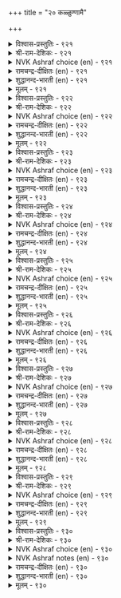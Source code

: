 +++
title = "२० कळ्ळुण्णामै"

+++


<details><summary>विश्वास-प्रस्तुतिः - ९२१</summary>

उट्कप् पडाअर् ऒळियिऴप्पर् ऎञ्ञाण्ड्रुम्  
कट्कादल् कॊण्डॊऴुगु वार्।      ९२१
</details>

<details><summary>श्री-राम-देशिकः - ९२१</summary>

अधिकारः ९३. मद्यपाननिषेधः  
मद्यपानप्रियान् दृष्टा न बिभ्यति विरोधिनः ।  
तथा तैरार्जिता कीर्तीः अचिरात् क्षीयते भुवि ॥ ९२१॥
</details>

<details><summary>NVK Ashraf choice (en) - ९२१</summary>

०९२१
Those who always love wine
Will neither inspire fear in others nor retain their fame. *
(W.H. Drew and J. Lazarus)
</details>

<details><summary>रामचन्द्र-दीक्षितः (en) - ९२१</summary>

921 uṭkap paṭāar oḷiyiḻappar eññāṉṟum  
kaṭkātal koṇṭoḻuku vār.

921\. He who is addicted to wine can never strike fear in the heart of his foe; nor can he retain his ancient splendour.  
</details>

<details><summary>शुद्धानन्द-भारती (en) - ९२१</summary>

1\. உட்கப் படாஅர் ஒளியிழப்பர் எஞ்ஞான்றும்  
கட்காதல் கொண்டொழுகு வார்.  
Foes fear not who for toddy craze  
The addicts daily their glory lose.        921  
</details>

<details><summary>मूलम् - ९२१</summary>

उट्कप् पडाअर् ऒळियिऴप्पर् ऎञ्ञाण्ड्रुम्  
कट्कादल् कॊण्डॊऴुगु वार्।      ९२१
</details>

<details><summary>विश्वास-प्रस्तुतिः - ९२२</summary>

उण्णऱ्क कळ्ळै उणिल्उण्ग साण्ड्रोरान्  
ऎण्णप् पडवेण्डा तार्।      ९२२
</details>

<details><summary>श्री-राम-देशिकः - ९२२</summary>

मद्यं न पेयं विदुषा कश्चित् पातुं वृणोति चेत् ।  
महाद्भिर्माननीयोऽसौ न कदाचिद्भविष्यति ॥ ९२२॥
</details>

<details><summary>NVK Ashraf choice (en) - ९२२</summary>

०९२२
Drink no wine, or let them drink
Who do not care what wise men think.
(P.S. Sundaram)
</details>

<details><summary>रामचन्द्र-दीक्षितः (en) - ९२२</summary>

922 uṇṇaṟka kaḷḷai uṇiluṇka cāṉṟōrāl  
eṇṇap paṭavēṇṭā tār.

922\. Do not drink wine, for a drunkard can never command the homage of the great.  
</details>

<details><summary>शुद्धानन्द-भारती (en) - ९२२</summary>

2\. உண்ணற்க கள்ளை உணில்உண்க சான்றோரான்  
எண்ணப் படவேண்டா தார்.  
Drink not liquor; but let them drink  
Whom with esteem the wise won't think.        922  
</details>

<details><summary>मूलम् - ९२२</summary>

उण्णऱ्क कळ्ळै उणिल्उण्ग साण्ड्रोरान्  
ऎण्णप् पडवेण्डा तार्।      ९२२
</details>

<details><summary>विश्वास-प्रस्तुतिः - ९२३</summary>

ईण्ड्राळ् मुगत्तेयुम् इन्नादाल् ऎन्मट्रुच्  
चाण्ड्रोर् मुगत्तुक् कळि।      ९२३
</details>

<details><summary>श्री-राम-देशिकः - ९२३</summary>

जनन्याः पुरतो मद्यपानं क्लेशप्रदं यदि ।  
पानं महात्मनामग्रे कियदुःखकरं भवेत् ॥ ९२३॥
</details>

<details><summary>NVK Ashraf choice (en) - ९२३</summary>

०९२३
When a drunkard's glee hurts his own mother,
Why speak of the wise?
(P.S. Sundaram)
</details>

<details><summary>रामचन्द्र-दीक्षितः (en) - ९२३</summary>

923 īṉṟāḷ mukattēyum iṉṉātāl eṉmaṟṟuc  
cāṉṟōr mukattuk kaḷi.

923\. Even an indulgent mother never puts up with a drunkard; will the virtuous ever tolerate him?  
</details>

<details><summary>शुद्धानन्द-भारती (en) - ९२३</summary>

3\. ஈன்றாள் முகத்தேயும் இன்னாதால் என்மற்றுச்  
சான்றோர் முகத்துக் களி.  
The drunkard's joy pains ev'n mother's face  
How vile must it look for the wise?        923  
</details>

<details><summary>मूलम् - ९२३</summary>

ईण्ड्राळ् मुगत्तेयुम् इन्नादाल् ऎन्मट्रुच्  
चाण्ड्रोर् मुगत्तुक् कळि।      ९२३
</details>

<details><summary>विश्वास-प्रस्तुतिः - ९२४</summary>

नाण्ऎन्नुम् नल्लाळ् पुऱङ्गॊडुक्कुम् कळ्ळॆन्नुम्  
पेणाप् पॆरुङ्गुट्रत् तार्क्कु।      ९२४
</details>

<details><summary>श्री-राम-देशिकः - ९२४</summary>

अतिहेयसुरपानरूपदोषजुषां पुरः ।  
लज्जाख्यरमणी स्थातुमशक्ता दूरतो व्रजेत् ॥ ९२४॥
</details>

<details><summary>NVK Ashraf choice (en) - ९२४</summary>

०९२४
The good lady Shame turns her back to men
Addicted to the grave vice drunkenness. *
(P.S. Sundaram), (S.M. Diaz)
</details>

<details><summary>रामचन्द्र-दीक्षितः (en) - ९२४</summary>

924 nāṇeṉṉum nallāḷ puṟamkoṭukkum kaḷḷeṉṉum  
pēṇāp peruṅkuṟṟat tārkku.

924\. The good lady of modesty averts her face from him guilty of hateful drink.  
</details>

<details><summary>शुद्धानन्द-भारती (en) - ९२४</summary>

4\. நாண்என்னும் நல்லாள் புறம்கொடுக்கும் கள்ளென்னும்  
பேணாப் பெருங்குற்றத் தார்க்கு.  
Good shame turns back from him ashamed  
Who is guilty of wine condemned.        924  
</details>

<details><summary>मूलम् - ९२४</summary>

नाण्ऎन्नुम् नल्लाळ् पुऱङ्गॊडुक्कुम् कळ्ळॆन्नुम्  
पेणाप् पॆरुङ्गुट्रत् तार्क्कु।      ९२४
</details>

<details><summary>विश्वास-प्रस्तुतिः - ९२५</summary>

कैयऱि यामै उडैत्ते पॊरुळ्गॊडुत्तु  
मॆय्यऱि यामै कॊळल्।      ९२५
</details>

<details><summary>श्री-राम-देशिकः - ९२५</summary>

धनं दत्वा सुरां पीत्वा चोन्मादावस्थया स्थितिः ।  
इतिकर्तव्यतामूढरूपाज्ञाननिरूपिका ॥ ९२५॥
</details>

<details><summary>NVK Ashraf choice (en) - ९२५</summary>

०९२५
It is sheer ignorance to spend one’s substance
And obtain in return only insensibility. *
(V.V.S. Aiyar)
</details>

<details><summary>रामचन्द्र-दीक्षितः (en) - ९२५</summary>

925 kaiyaṟi yāmai uṭaittē poruḷkoṭuttu  
meyyaṟi yāmai koḷal.

925\. To acquire forgetfulness at a price is indeed the fruit of past sin.  
</details>

<details><summary>शुद्धानन्द-भारती (en) - ९२५</summary>

5\. கையறியாமை யுடைத்தே பொருள் கொடுத்து  
மெய்யறி யாமை கொளல்.  
To pay and drink and lose the sense  
Is nothing but rank ignorance.        925  
</details>

<details><summary>मूलम् - ९२५</summary>

कैयऱि यामै उडैत्ते पॊरुळ्गॊडुत्तु  
मॆय्यऱि यामै कॊळल्।      ९२५
</details>

<details><summary>विश्वास-प्रस्तुतिः - ९२६</summary>

तुञ्जिनार् सॆत्तारिन् वेऱल्लर् ऎञ्ञाण्ड्रुम्  
नञ्जुण्बार् कळ्ळुण् पवर्।      ९२६
</details>

<details><summary>श्री-राम-देशिकः - ९२६</summary>

ज्ञानाभावान्न भेदोऽस्ति निद्राणस्य मृतस्य च ।  
विषपायी सुरापायी द्वामिवौ च तथा समौ ॥ ९२६॥
</details>

<details><summary>NVK Ashraf choice (en) - ९२६</summary>

०९२६
Slumbers are no different from the dead.
Nor alcoholics from consumers of poison.
(N.V.K. Ashraf)
</details>

<details><summary>रामचन्द्र-दीक्षितः (en) - ९२६</summary>

926 tuñciṉār cettāriṉ vēṟallar eññāṉṟum  
nañcuṇpār kaḷḷuṇ pavar.

926\. To be asleep is to be dead. To drink wine is to drink poison.  
</details>

<details><summary>शुद्धानन्द-भारती (en) - ९२६</summary>

6\. துஞ்சினார் செத்தாரின் வேறல்லர் எஞ்ஞான்றும்  
நஞ்சுண்பார் கள்ளுண் பவர்.  
They take poison who take toddy  
And doze ev'n like a dead body.        926  
</details>

<details><summary>मूलम् - ९२६</summary>

तुञ्जिनार् सॆत्तारिन् वेऱल्लर् ऎञ्ञाण्ड्रुम्  
नञ्जुण्बार् कळ्ळुण् पवर्।      ९२६
</details>

<details><summary>विश्वास-प्रस्तुतिः - ९२७</summary>

उळ्ळॊट्रि उळ्ळूर् नगप्पडुवर् ऎञ्ञाण्ड्रुम्  
कळ्ळॊट्रिक् कण्साय् पवर्३       ९२७
</details>

<details><summary>श्री-राम-देशिकः - ९२७</summary>

सुरां रहसि संसेव्य नष्टप्रज्ञान् मदान्वितान् ।  
ग्रामीणा हेतुभिस्तत्त्वमूह्य नूनं हसन्ति हि ॥ ९२७॥
</details>

<details><summary>NVK Ashraf choice (en) - ९२७</summary>

०९२७
Those who often get drunk in private
Will soon become a laughing stock in public.
(K. Krishnaswamy & Vijaya Ramkumar)
</details>

<details><summary>रामचन्द्र-दीक्षितः (en) - ९२७</summary>

927 uḷḷoṟṟi uḷḷūr nakappaṭuvar eññāṉṟum  
kaḷoṟṟik kaṇcāy pavar.

927\. A drunkard who has lost his senses becomes an object of ridicule to his sober neighbours.  
</details>

<details><summary>शुद्धानन्द-भारती (en) - ९२७</summary>

7\. உள்ளொற்றி உள்ளூர் நகப்படுவர் எஞ்ஞான்றும்  
கள்ளொற்றிக் கண்சாய் பவர்.  
The secret drunkards' senses off  
Make the prying public laugh.        927  
</details>

<details><summary>मूलम् - ९२७</summary>

उळ्ळॊट्रि उळ्ळूर् नगप्पडुवर् ऎञ्ञाण्ड्रुम्  
कळ्ळॊट्रिक् कण्साय् पवर्३       ९२७
</details>

<details><summary>विश्वास-प्रस्तुतिः - ९२८</summary>

कळित्तऱियेन् ऎन्बदु कैविडुग नॆञ्जत्तु  
ऒळित्तदूउम् आङ्गे मिगुम्।      ९२८
</details>

<details><summary>श्री-राम-देशिकः - ९२८</summary>

सुरां पीत्वापि ''नो पीतं मये ति कथनं त्यज ।  
पानमात्रेण चित्तस्थसत्यं किल विनिस्सरेत् ॥ ९२८॥
</details>

<details><summary>NVK Ashraf choice (en) - ९२८</summary>

०९२८
Drop saying, "I never drank":
Hidden secrets will be out when drunk. *
(P.S. Sundaram)
</details>

<details><summary>रामचन्द्र-दीक्षितः (en) - ९२८</summary>

928 kaḷittaṟiyēṉ eṉpatu kaiviṭuka neñcattu  
oḷittatūum āṅkē mikum.

928\. Let not a drunkard boast that he has not tasted wine; for that which is hidden shows itself with greater force when drunk.  
</details>

<details><summary>शुद्धानन्द-भारती (en) - ९२८</summary>

8\. களித்தறியேன் என்பது கைவிடுக நெஞ்சத்து  
ஒளித்ததூஉம் ஆங்கே மிகும்.  
Don't say "I'm not a drunkard hard"  
The hidden fraud is known abroad.        928  
</details>

<details><summary>मूलम् - ९२८</summary>

कळित्तऱियेन् ऎन्बदु कैविडुग नॆञ्जत्तु  
ऒळित्तदूउम् आङ्गे मिगुम्।      ९२८
</details>

<details><summary>विश्वास-प्रस्तुतिः - ९२९</summary>

कळित्तानैक् कारणम् काट्टुदल् कीऴ्नीर्क्  
कुळित्तानैत् तीत्तुरीइ अट्रु।      ९२९
</details>

<details><summary>श्री-राम-देशिकः - ९२९</summary>

सुरया स्मृतिहीनस्य ज्ञानदानं सहेतुकम् ।  
दीपसाह्यान्नीरमग्रवस्त्वन्वेषणवाद् वृथा ॥ ९२९॥
</details>

<details><summary>NVK Ashraf choice (en) - ९२९</summary>

०९२९
To reason with one drowned in drink is like
Searching with a candle for a man drowned in water. *
(P.S. Sundaram)
</details>

<details><summary>रामचन्द्र-दीक्षितः (en) - ९२९</summary>

929 kaḷittāṉaik kāraṇam kāṭṭutal kīḻnīrk  
kuḷittāṉait tītturīi aṟṟu.

929\. To reason a drunkard into his senses is like searching with a candle for one lost in deep waters.  
</details>

<details><summary>शुद्धानन्द-भारती (en) - ९२९</summary>

9\. களித்தானைக் காரணம் காட்டுதல் கீழ்நீர்க்  
குளித்தானைத் தீத்துரீஇ யற்று.  
Can torch search one in water sunk?  
Can reason reach the raving drunk?        929  
</details>

<details><summary>मूलम् - ९२९</summary>

कळित्तानैक् कारणम् काट्टुदल् कीऴ्नीर्क्  
कुळित्तानैत् तीत्तुरीइ अट्रु।      ९२९
</details>

<details><summary>विश्वास-प्रस्तुतिः - ९३०</summary>

कळ्ळुण्णाप् पोऴ्दिऱ्कळित्तानैक् काणुङ्गाल्  
उळ्ळान्गॊल् उण्डदन् सोर्वु।      ९३०
</details>

<details><summary>श्री-राम-देशिकः - ९३०</summary>

अपीतमदिरः कश्चिद् दृष्ट्वा पानमदान्वितम् ।  
''इयं दशा ममापि स्यात् पानेन'' ति किं स्मरेत् ॥ ९३०॥
</details>

<details><summary>NVK Ashraf choice (en) - ९३०</summary>

०९३०
When a drunkard sober sees another drunk,
Why does he not note his own damage?
(P.S. Sundaram)
</details>

<details><summary>NVK Ashraf notes (en) - ९३०</summary>

९३०. Compare with ९९ and ३१८ for the typical style of Valluvar: “How can anyone speak harsh words, having seen what kind words do?” - (N.V.K. Ashraf) and “Why does one hurt others knowing what it is to be hurt?” - (P.S. Sundaram)
</details>

<details><summary>रामचन्द्र-दीक्षितः (en) - ९३०</summary>

930 kaḷḷuṇṇāp pōḻtil kaḷittāṉaik kāṇuṅkāl  
uḷḷāṉkol uṇṭataṉ cōrvu.

930\. If a drunkard in sober moments sees, another under the influence of wine, will he fail to realise his own state when drunk?  
</details>

<details><summary>शुद्धानन्द-भारती (en) - ९३०</summary>

10\. கள்ளுண்ணாப் போழ்தில் களித்தானைக் காணுங்கால்  
உள்ளான்கொல் உண்டதன் சோர்வு.  
The sober seeing the drunkard's plight  
On selves can't they feel same effect?        930  
</details>

<details><summary>मूलम् - ९३०</summary>

कळ्ळुण्णाप् पोऴ्दिऱ्कळित्तानैक् काणुङ्गाल्  
उळ्ळान्गॊल् उण्डदन् सोर्वु।      ९३०
</details>
